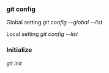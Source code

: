 ### git config
Global setting
*git config --global --list*

Local setting
*git config --list*

### Initialize 
*git init*

